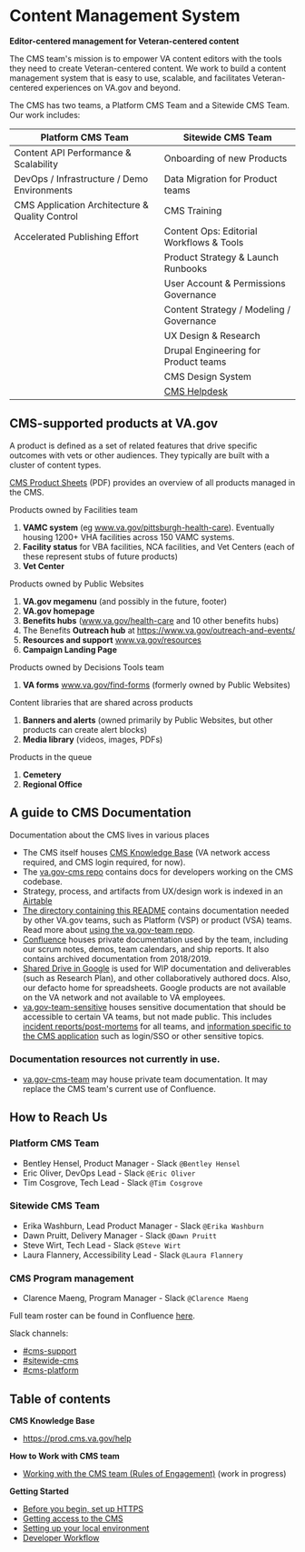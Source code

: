 # Content Management System

**Editor-centered management for Veteran-centered content**

The CMS team's mission is to empower VA content editors with the tools they need to create Veteran-centered content. We work to build a content management system that is easy to use, scalable, and facilitates Veteran-centered experiences on VA.gov and beyond.

The CMS has two teams, a Platform CMS Team and a Sitewide CMS Team. Our work includes:

| Platform CMS Team | Sitewide CMS Team |
| --- | --- |
| Content API Performance & Scalability | Onboarding of new Products |
| DevOps / Infrastructure / Demo Environments | Data Migration for Product teams |
| CMS Application Architecture & Quality Control | CMS Training |
| Accelerated Publishing Effort | Content Ops: Editorial Workflows & Tools |
| | Product Strategy & Launch Runbooks |
| | User Account & Permissions Governance |
| | Content Strategy / Modeling / Governance |
| | UX Design & Research |
| | Drupal Engineering for Product teams |
| | CMS Design System |
| | [CMS Helpdesk](helpdesk) |

## CMS-supported products at VA.gov

A product is defined as a set of related features that drive specific outcomes with vets or other audiences. They typically are built with a cluster of content types.  

[CMS Product Sheets](VA-CMS-Product-Sheets.pdf) (PDF) provides an overview of all products managed in the CMS. 

Products owned by Facilities team
1. **VAMC system** (eg www.va.gov/pittsburgh-health-care). Eventually housing 1200+ VHA facilities across 150 VAMC systems. 
1. **Facility status** for VBA facilities, NCA facilities, and Vet Centers (each of these represent stubs of future products)
2. **Vet Center**

Products owned by Public Websites 
1. **VA.gov megamenu** (and possibly in the future, footer)
1. **VA.gov homepage** 
1. **Benefits hubs** (www.va.gov/health-care and 10 other benefits hubs)
1. The Benefits **Outreach hub** at https://www.va.gov/outreach-and-events/
1. **Resources and support** www.va.gov/resources
1. **Campaign Landing Page** 

Products owned by Decisions Tools team
1. **VA forms** www.va.gov/find-forms (formerly owned by Public Websites) 

Content libraries that are shared across products
1. **Banners and alerts** (owned primarily by Public Websites, but other products can create alert blocks)
1. **Media library** (videos, images, PDFs)

Products in the queue
1. **Cemetery**
1. **Regional Office**


## A guide to CMS Documentation 

Documentation about the CMS lives in various places
* The CMS itself houses [CMS Knowledge Base](https://prod.cms.va.gov/help) (VA network access required, and CMS login required, for now). 
* The [va.gov-cms repo](https://github.com/department-of-veterans-affairs/va.gov-cms) contains docs for developers working on the CMS codebase.
* Strategy, process, and artifacts from UX/design work is indexed in an [Airtable](https://airtable.com/appmAWA5qxKq9qxFX/tblXGSLtR4rTyAiY4/viwcPaYsqSwaHCCGW?blocks=hide)
* [The directory containing this README](https://github.com/department-of-veterans-affairs/va.gov-team/tree/master/platform/cms) contains documentation needed by other VA.gov teams, such as Platform (VSP) or product (VSA) teams. Read more about [using the va.gov-team repo](https://github.com/department-of-veterans-affairs/va.gov-team/blob/master/platform/working-with-vsp/orientation/repo-guidelines.md#naming-guidelines).
* [Confluence](https://va-gov.atlassian.net/wiki/spaces/VAGOV/pages/179765342/2020-2021) houses private documentation used by the team, including our scrum notes, demos, team calendars, and ship reports. It also contains archived documentation from 2018/2019.
* [Shared Drive in Google](https://drive.google.com/drive/folders/0ADx85_gnl3Y4Uk9PVA) is used for WIP documentation and deliverables (such as Research Plan), and other collaboratively authored docs. Also, our defacto home for spreadsheets. Google products are not available on the VA network and not available to VA employees.
* [va.gov-team-sensitive](https://github.com/department-of-veterans-affairs/va.gov-team-sensitive) houses sensitive documentation that should be accessible to certain VA teams, but not made public. This includes [incident reports/post-mortems](https://github.com/department-of-veterans-affairs/va.gov-team-sensitive/tree/master/Postmortems) for all teams, and [information specific to the CMS application](https://github.com/department-of-veterans-affairs/va.gov-team-sensitive/tree/master/platform/cms) such as login/SSO or other sensitive topics. 

### Documentation resources not currently in use. 

* [va.gov-cms-team](https://github.com/department-of-veterans-affairs/va.gov-cms-team) may house private team documentation. It may replace the CMS team's current use of Confluence.


## How to Reach Us

### Platform CMS Team
- Bentley Hensel, Product Manager - Slack `@Bentley Hensel`
- Eric Oliver, DevOps Lead - Slack `@Eric Oliver`
- Tim Cosgrove, Tech Lead - Slack `@Tim Cosgrove`

### Sitewide CMS Team
- Erika Washburn, Lead Product Manager - Slack `@Erika Washburn`
- Dawn Pruitt, Delivery Manager - Slack `@Dawn Pruitt`
- Steve Wirt, Tech Lead - Slack `@Steve Wirt`
- Laura Flannery, Accessibility Lead - Slack `@Laura Flannery`

### CMS Program management
- Clarence Maeng, Program Manager - Slack `@Clarence Maeng`

Full team roster can be found in Confluence [here](https://va-gov.atlassian.net/wiki/spaces/VAGOV/pages/811171875/Both+Teams+Scrum+Notes+May+26+2021+-).

Slack channels:
- [#cms-support](https://dsva.slack.com/channels/cms-support) 
- [#sitewide-cms](https://dsva.slack.com/channels/sitewdie-cms)
- [#cms-platform](https://dsva.slack.com/channels/cms-platform)


## Table of contents

**CMS Knowledge Base**
- <https://prod.cms.va.gov/help>

**How to Work with CMS team**
- [Working with the CMS team (Rules of Engagement)](working-with-cms-team.md) (work in progress)

**Getting Started**
- [Before you begin, set up HTTPS](https://github.com/department-of-veterans-affairs/va.gov-cms/blob/main/READMES/https.md)
- [Getting access to the CMS](https://github.com/department-of-veterans-affairs/va.gov-cms/blob/main/READMES/access.md)
- [Setting up your local environment](https://github.com/department-of-veterans-affairs/va.gov-cms/blob/main/READMES/getting-started.md)
- [Developer Workflow](https://github.com/department-of-veterans-affairs/va.gov-cms/blob/main/READMES/workflow.md)
